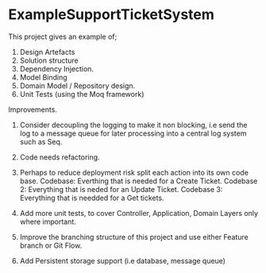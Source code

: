 # ExampleSupportTicketSystem
This project gives an example of; 

1. Design Artefacts
2. Solution structure
3. Dependency Injection.
4. Model Binding
5. Domain Model / Repository design.
6. Unit Tests (using the Moq framework)


Improvements.
1. Consider decoupling the logging to make it non blocking, i.e send the log to a message queue for later processing into a central log system such as Seq.

2. Code needs refactoring.

3. Perhaps to reduce deployment risk split each action into its own code base.
   Codebase: Everthing that is needed for a Create Ticket.
   Codebase 2: Everything that is neded for an Update Ticket.
   Codebase 3: Everything that is needded for a Get tickets.

4. Add more unit tests, to cover Controller, Application, Domain Layers only where important.

5. Improve the branching structure of this project and use either Feature branch or Git Flow.

6. Add Persistent storage support (i.e database, message queue)


